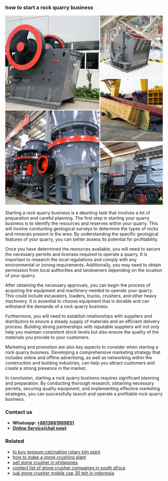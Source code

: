 <h3>how to start a rock quarry business</h3><img src='1704951864.jpg' alt=''><p>Starting a rock quarry business is a daunting task that involves a lot of preparation and careful planning. The first step in starting your quarry business is to identify the resources and reserves within your quarry. This will involve conducting geological surveys to determine the types of rocks and minerals present in the area. By understanding the specific geological features of your quarry, you can better assess its potential for profitability.</p><p>Once you have determined the resources available, you will need to secure the necessary permits and licenses required to operate a quarry. It is important to research the local regulations and comply with any environmental or zoning requirements. Additionally, you may need to obtain permission from local authorities and landowners depending on the location of your quarry.</p><p>After obtaining the necessary approvals, you can begin the process of acquiring the equipment and machinery needed to operate your quarry. This could include excavators, loaders, trucks, crushers, and other heavy machinery. It is essential to choose equipment that is durable and can withstand the demands of a rock quarry business.</p><p>Furthermore, you will need to establish relationships with suppliers and distributors to ensure a steady supply of materials and an efficient delivery process. Building strong partnerships with reputable suppliers will not only help you maintain consistent stock levels but also ensure the quality of the materials you provide to your customers.</p><p>Marketing and promotion are also key aspects to consider when starting a rock quarry business. Developing a comprehensive marketing strategy that includes online and offline advertising, as well as networking within the construction and building industries, can help you attract customers and create a strong presence in the market.</p><p>In conclusion, starting a rock quarry business requires significant planning and preparation. By conducting thorough research, obtaining necessary permits, securing quality equipment, and implementing effective marketing strategies, you can successfully launch and operate a profitable rock quarry business.</p><h3>Contact us</h3><ul><li><strong>Whatsapp:&nbsp;<a href="https://wa.me/8613661969651">+8613661969651</a></strong></li><li><a href="https://swt.shibang-china.com/?git&amp;zhl&amp;how to start a rock quarry business"><strong>Online Service(chat now)</strong></a></li></ul><h3>Related</h3><ul><li><a href='to buy gypsum calcination rotary kiln plant.md'>to buy gypsum calcination rotary kiln plant</a></li><li><a href='how to make a stone crushing plant.md'>how to make a stone crushing plant</a></li><li><a href='sell stone crusher in philippines.md'>sell stone crusher in philippines</a></li><li><a href='contact list of stone crusher companies in south africa.md'>contact list of stone crusher companies in south africa</a></li><li><a href='jual stone crusher mobile cap 30 tph in indonesia.md'>jual stone crusher mobile cap 30 tph in indonesia</a></li></ul>